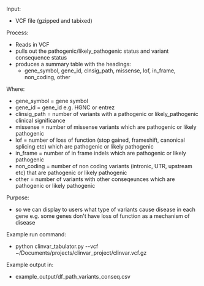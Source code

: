 Input: 
- VCF file (gzipped and tabixed)

Process:
- Reads in VCF
- pulls out the pathogenic/likely_pathogenic status and variant consequence status
- produces a summary table with the headings:
    - gene_symbol, gene_id, clnsig_path, missense, lof, in_frame, non_coding, other

Where:
- gene_symbol = gene symbol
- gene_id = gene_id e.g. HGNC or entrez
- clinsig_path = number of variants with a pathogenic or likely_pathogenic clinical significance
- missense = number of missense variants which are pathogenic or likely pathogenic
- lof = number of loss of function (stop gained, frameshift, canonical splicing etc) which are pathogenic or likely pathogenic
- in_frame = number of in frame indels which are pathogenic or likely pathogenic
- non_coding = number of non coding variants (intronic, UTR, upstream etc) that are pathogenic or likely pathogenic
- other = number of variants with other conseqeunces which are  pathogenic or likely pathogenic

Purpose:
- so we can display to users what type of variants cause disease in each gene e.g. some genes don't have loss of function as a mechanism of disease

Example run command:
- python clinvar_tabulator.py --vcf ~/Documents/projects/clinvar_project/clinvar.vcf.gz

Example output in:
- example_output/df_path_variants_conseq.csv